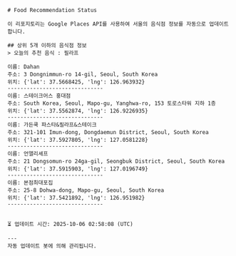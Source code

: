 
    # Food Recommendation Status

    이 리포지토리는 Google Places API를 사용하여 서울의 음식점 정보를 자동으로 업데이트합니다.

    ## 상위 5개 이하의 음식점 정보
    > 오늘의 추천 음식 : 필라프

	이름: Dahan
	주소: 3 Dongnimmun-ro 14-gil, Seoul, South Korea
	위치: {'lat': 37.5668425, 'lng': 126.963932}
	------------------------------
	이름: 스테이크어스 홍대점
	주소: South Korea, Seoul, Mapo-gu, Yanghwa-ro, 153 토로스타워 지하 1층
	위치: {'lat': 37.5562874, 'lng': 126.9226935}
	------------------------------
	이름: 가든쿡 파스타&필라프&스테이크
	주소: 321-101 Imun-dong, Dongdaemun District, Seoul, South Korea
	위치: {'lat': 37.5927805, 'lng': 127.0581228}
	------------------------------
	이름: 언앨리셰프
	주소: 21 Dongsomun-ro 24ga-gil, Seongbuk District, Seoul, South Korea
	위치: {'lat': 37.5915903, 'lng': 127.0196749}
	------------------------------
	이름: 본점최대포집
	주소: 25-8 Dohwa-dong, Mapo-gu, Seoul, South Korea
	위치: {'lat': 37.5421892, 'lng': 126.951982}
	------------------------------


    ⏳ 업데이트 시간: 2025-10-06 02:58:08 (UTC)

    ---
    자동 업데이트 봇에 의해 관리됩니다.
    